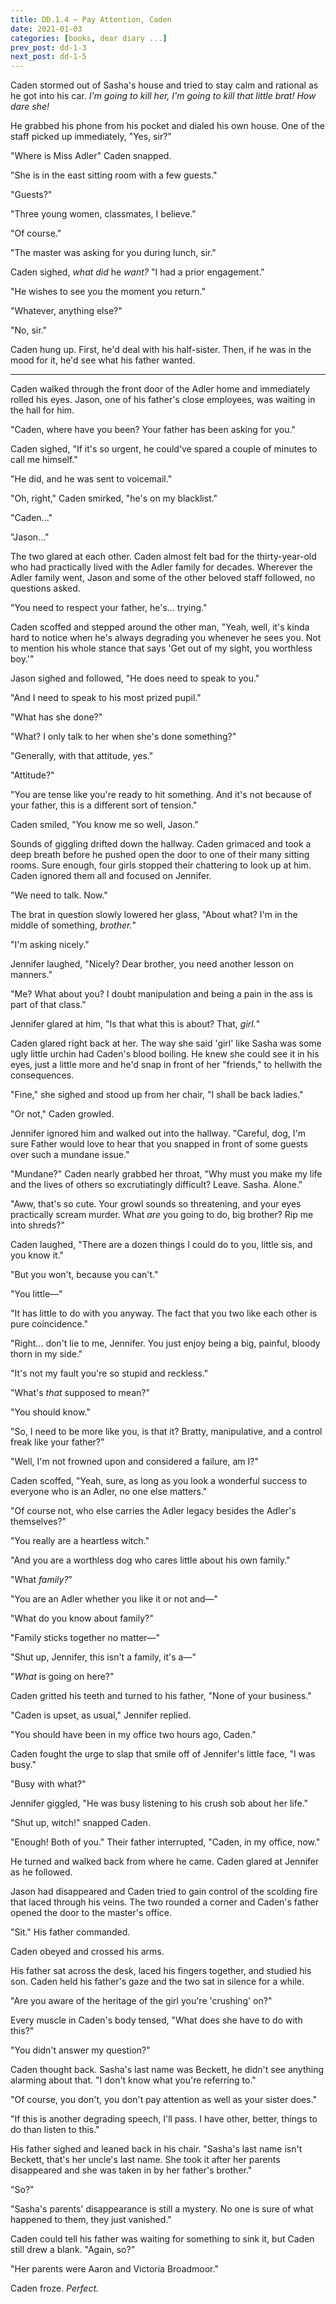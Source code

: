 ```yaml
---
title: DD.1.4 ~ Pay Attention, Caden
date: 2021-01-03
categories: [books, dear diary ...]
prev_post: dd-1-3
next_post: dd-1-5
---
```

Caden stormed out of Sasha's house and tried to stay calm and rational as he got into his car. *I'm going to kill her, I'm going to kill that little brat! How dare she!*

He grabbed his phone from his pocket and dialed his own house. One of the staff picked up immediately, "Yes, sir?"

"Where is Miss Adler" Caden snapped.
<!-- more -->
"She is in the east sitting room with a few guests."

"Guests?"

"Three young women, classmates, I believe."

"Of course."

"The master was asking for you during lunch, sir."

Caden sighed, *what did* he *want?* "I had a prior engagement."

"He wishes to see you the moment you return."

"Whatever, anything else?"

"No, sir."

Caden hung up. First, he'd deal with his half-sister. Then, if he was in the mood for it, he'd see what his father wanted.

---

Caden walked through the front door of the Adler home and immediately rolled his eyes. Jason, one of his father's close employees, was waiting in the hall for him.

"Caden, where have you been? Your father has been asking for you."

Caden sighed, "If it's so urgent, he could've spared a couple of minutes to call me himself."

"He did, and he was sent to voicemail."

"Oh, right," Caden smirked, "he's on my blacklist."

"Caden..."

"Jason..."

The two glared at each other. Caden almost felt bad for the thirty-year-old who had practically lived with the Adler family for decades. Wherever the Adler family went, Jason and some of the other beloved staff followed, no questions asked.

"You need to respect your father, he's... trying."

Caden scoffed and stepped around the other man, "Yeah, well, it's kinda hard to notice when he's always degrading you whenever he sees you. Not to mention his whole stance that says 'Get out of my sight, you worthless boy.'"

Jason sighed and followed, "He does need to speak to you."

"And I need to speak to his most prized pupil."

"What has she done?"

"What? I only talk to her when she's done something?"

"Generally, with that attitude, yes."

"Attitude?"

"You are tense like you're ready to hit something. And it's not because of your father, this is a different sort of tension."

Caden smiled, "You know me so well, Jason."

Sounds of giggling drifted down the hallway. Caden grimaced and took a deep breath before he pushed open the door to one of their many sitting rooms. Sure enough, four girls stopped their chattering to look up at him. Caden ignored them all and focused on Jennifer.

"We need to talk. Now."

The brat in question slowly lowered her glass, "About what? I'm in the middle of something, *brother.*"

"I'm asking nicely."

Jennifer laughed, "Nicely? Dear brother, you need another lesson on manners."

"Me? What about you? I doubt manipulation and being a pain in the ass is part of that class."

Jennifer glared at him, "Is that what this is about? That, *girl.*"

Caden glared right back at her. The way she said 'girl' like Sasha was some ugly little urchin had Caden's blood boiling. He knew she could see it in his eyes, just a little more and he'd snap in front of her "friends," to hellwith the consequences.

"Fine," she sighed and stood up from her chair, "I shall be back ladies."

"Or not," Caden growled.

Jennifer ignored him and walked out into the hallway. "Careful, dog, I'm sure Father would love to hear that you snapped in front of some guests over such a mundane issue."

"Mundane?" Caden nearly grabbed her throat, "Why must you make my life and the lives of others so excrutiatingly difficult? Leave. Sasha. Alone."

"Aww, that's so cute. Your growl sounds so threatening, and your eyes practically scream murder. What *are* you going to do, big brother? Rip me into shreds?"

Caden laughed, "There are a dozen things I could do to you, little sis, and you know it."

"But you won't, because you can't."

"You little―"

"It has little to do with you anyway. The fact that you two like each other is pure coincidence."

"Right... don't lie to me, Jennifer. You just enjoy being a big, painful, bloody thorn in my side."

"It's not my fault you're so stupid and reckless."

"What's *that* supposed to mean?"

"You should know."

"So, I need to be more like you, is that it? Bratty, manipulative, and a control freak like your father?"

"Well, I'm not frowned upon and considered a failure, am I?"

Caden scoffed, "Yeah, sure, as long as you look a wonderful success to everyone who is an Adler, no one else matters."

"Of course not, who else carries the Adler legacy besides the Adler's themselves?"

"You really are a heartless witch."

"And you are a worthless dog who cares little about his own family."

"What *family?*"

"You are an Adler whether you like it or not and―"

"What do you know about family?"

"Family sticks together no matter―"

"Shut up, Jennifer, this isn't a family, it's a―"

"*What* is going on here?"

Caden gritted his teeth and turned to his father, "None of your business."

"Caden is upset, as usual," Jennifer replied.

"You should have been in my office two hours ago, Caden."

Caden fought the urge to slap that smile off of Jennifer's little face, "I was busy."

"Busy with what?"

Jennifer giggled, "He was busy listening to his crush sob about her life."

"Shut up, witch!" snapped Caden.

"Enough! Both of you." Their father interrupted, "Caden, in my office, now."

He turned and walked back from where he came. Caden glared at Jennifer as he followed.

Jason had disappeared and Caden tried to gain control of the scolding fire that laced through his veins. The two rounded a corner and Caden's father opened the door to the master's office.

"Sit." His father commanded.

Caden obeyed and crossed his arms.

His father sat across the desk, laced his fingers together, and studied his son. Caden held his father's gaze and the two sat in silence for a while.

"Are you aware of the heritage of the girl you're 'crushing' on?"

Every muscle in Caden's body tensed, "What does she have to do with this?"

"You didn't answer my question?"

Caden thought back. Sasha's last name was Beckett, he didn't see anything alarming about that. "I don't know what you're referring to."

"Of course, you don't, you don't pay attention as well as your sister does."

"If this is another degrading speech, I'll pass. I have other, better, things to do than listen to this."

His father sighed and leaned back in his chair. "Sasha's last name isn't Beckett, that's her uncle's last name. She took it after her parents disappeared and she was taken in by her father's brother."

"So?"

"Sasha's parents' disappearance is still a mystery. No one is sure of what happened to them, they just vanished."

Caden could tell his father was waiting for something to sink it, but Caden still drew a blank. "Again, so?"

"Her parents were Aaron and Victoria Broadmoor."

Caden froze. *Perfect.*
